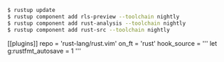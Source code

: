 ```sh
$ rustup update
$ rustup component add rls-preview --toolchain nightly
$ rustup component add rust-analysis --toolchain nightly
$ rustup component add rust-src --toolchain nightly
```

[[plugins]]
repo = 'rust-lang/rust.vim'
on_ft = 'rust'
hook_source = '''
 let g:rustfmt_autosave = 1
'''
